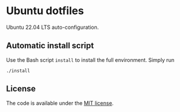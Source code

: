 # Ubuntu dotfiles

Ubuntu 22.04 LTS auto-configuration.

## Automatic install script

Use the Bash script `install` to install the full environment. Simply run
```
./install
```

## License

The code is available under the [MIT license](
https://github.com/dmalyuta/dotfiles/blob/master/LICENSE).

